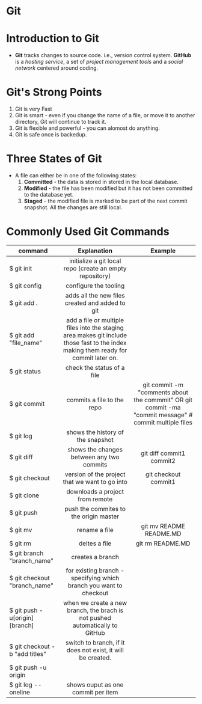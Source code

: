 # Git

# Introduction to Git
* __Git__ tracks changes to source code. i.e., version control system. __GitHub__ is a _hosting service_, a set of _project management tools_ and a _social network_ centered around coding.

# Git's Strong Points
1. Git is very Fast
2. Git is smart - even if you change the name of a file, or move it to another directory, Git will continue to track it.
3. Git is flexible and powerful - you can alomost do anything.
4. Git is safe once is backedup.

# Three States of Git
* A file can either be in one of the following states:
    1. __Committed__ - the data is stored in stored in the local database.
    2. __Modified__ - the file has been modified but it has not been committed to the database yet.
    3. __Staged__ - the modified file is marked to be part of the next commit snapshot. All the changes are still local.

# Commonly Used Git Commands
command | Explanation | Example
|-------|:------:|:------:|
$ git init  |initialize a git local repo (create an empty repository)
$ git config | configure the tooling
$ git add . | adds all the new files created and added to git
$ git add "file_name" | add a file or multiple files into the staging area makes git include those fast to the index making them ready for commit later on.
$ git status |  check the status of a file | 
$ git commit | commits a file to the repo | git commit -m "comments about the commmit" OR git commit -ma "commit message" # commit multiple files
$ git log  | shows the history of the snapshot
$ git diff  | shows the changes between any two commits | git diff commit1 commit2
$ git checkout | version of the project that we want to go into | git checkout commit1
$ git clone |  downloads a project from remote
$ git push |  push the commites to the origin master
$ git mv | rename a file | git mv README README.MD
$ git rm | deltes a file | git rm README.MD
$ git branch "branch_name" | creates a branch | 
$ git checkout "branch_name" | for existing branch - specifying which branch you want to checkout |
$ git push -u[origin][branch] | when we create a new branch, the brach is not pushed automatically to GitHub |
$ git checkout -b "add titles" | switch to branch, if it does not exist, it will be created. |
$ git push -u origin | 
$ git log --oneline | shows ouput as one commit per item |